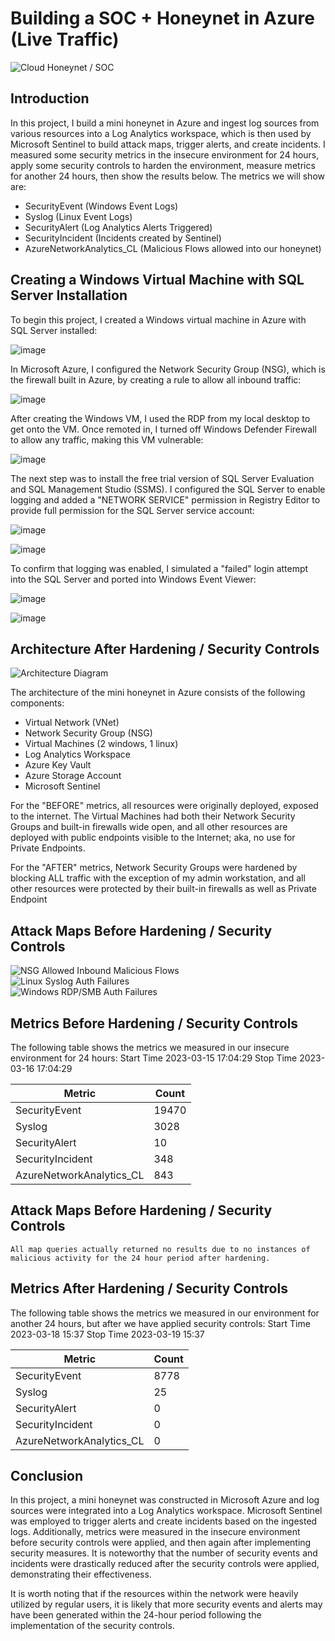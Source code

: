 # Building a SOC + Honeynet in Azure (Live Traffic)
![Cloud Honeynet / SOC](https://i.imgur.com/ZWxe03e.jpg)

## Introduction

In this project, I build a mini honeynet in Azure and ingest log sources from various resources into a Log Analytics workspace, which is then used by Microsoft Sentinel to build attack maps, trigger alerts, and create incidents. I measured some security metrics in the insecure environment for 24 hours, apply some security controls to harden the environment, measure metrics for another 24 hours, then show the results below. The metrics we will show are:

- SecurityEvent (Windows Event Logs)
- Syslog (Linux Event Logs)
- SecurityAlert (Log Analytics Alerts Triggered)
- SecurityIncident (Incidents created by Sentinel)
- AzureNetworkAnalytics_CL (Malicious Flows allowed into our honeynet)

## Creating a Windows Virtual Machine with SQL Server Installation

To begin this project, I created a Windows virtual machine in Azure with SQL Server installed:

![image](https://github.com/kevmac233/Azure-SOC/assets/125979597/d461665b-7082-4f4f-94e0-7d8c721ac524)

In Microsoft Azure, I configured the Network Security Group (NSG), which is the firewall built in Azure, by creating a rule to allow all inbound traffic:

![image](https://github.com/kevmac233/Azure-SOC/assets/125979597/3bc5ddf5-1725-4618-a638-b0d70c58fb77)

After creating the Windows VM, I used the RDP from my local desktop to get onto the VM. Once remoted in, I turned off Windows Defender Firewall to allow any traffic, making this VM vulnerable:

![image](https://github.com/kevmac233/Azure-SOC/assets/125979597/7165d995-903c-4518-a827-2ee811b30f5d)

The next step was to install the free trial version of SQL Server Evaluation and SQL Management Studio (SSMS). I configured the SQL Server to enable logging and added a "NETWORK SERVICE" permission in Registry Editor to provide full permission for the SQL Server service account:

![image](https://github.com/kevmac233/Azure-SOC/assets/125979597/a69e66a0-b9ec-4ee8-95ee-55b39ae789db)

![image](https://github.com/kevmac233/Azure-SOC/assets/125979597/3aedc271-6742-4a49-b4f3-9c3e01d86f28)

To confirm that logging was enabled, I simulated a "failed" login attempt into the SQL Server and ported into Windows Event Viewer:

![image](https://github.com/kevmac233/Azure-SOC/assets/125979597/b5ddf696-c1ba-4c36-b980-38d73569382f)

![image](https://github.com/kevmac233/Azure-SOC/assets/125979597/b8d9a6a7-e66b-45b6-8959-7b018782947a)


## Architecture After Hardening / Security Controls
![Architecture Diagram](https://i.imgur.com/YQNa9Pp.jpg)

The architecture of the mini honeynet in Azure consists of the following components:

- Virtual Network (VNet)
- Network Security Group (NSG)
- Virtual Machines (2 windows, 1 linux)
- Log Analytics Workspace
- Azure Key Vault
- Azure Storage Account
- Microsoft Sentinel

For the "BEFORE" metrics, all resources were originally deployed, exposed to the internet. The Virtual Machines had both their Network Security Groups and built-in firewalls wide open, and all other resources are deployed with public endpoints visible to the Internet; aka, no use for Private Endpoints.

For the "AFTER" metrics, Network Security Groups were hardened by blocking ALL traffic with the exception of my admin workstation, and all other resources were protected by their built-in firewalls as well as Private Endpoint

## Attack Maps Before Hardening / Security Controls
![NSG Allowed Inbound Malicious Flows](https://i.imgur.com/1qvswSX.png)<br>
![Linux Syslog Auth Failures](https://i.imgur.com/G1YgZt6.png)<br>
![Windows RDP/SMB Auth Failures](https://i.imgur.com/ESr9Dlv.png)<br>

## Metrics Before Hardening / Security Controls

The following table shows the metrics we measured in our insecure environment for 24 hours:
Start Time 2023-03-15 17:04:29
Stop Time 2023-03-16 17:04:29

| Metric                   | Count
| ------------------------ | -----
| SecurityEvent            | 19470
| Syslog                   | 3028
| SecurityAlert            | 10
| SecurityIncident         | 348
| AzureNetworkAnalytics_CL | 843

## Attack Maps Before Hardening / Security Controls

```All map queries actually returned no results due to no instances of malicious activity for the 24 hour period after hardening.```

## Metrics After Hardening / Security Controls

The following table shows the metrics we measured in our environment for another 24 hours, but after we have applied security controls:
Start Time 2023-03-18 15:37
Stop Time	2023-03-19 15:37

| Metric                   | Count
| ------------------------ | -----
| SecurityEvent            | 8778
| Syslog                   | 25
| SecurityAlert            | 0
| SecurityIncident         | 0
| AzureNetworkAnalytics_CL | 0

## Conclusion

In this project, a mini honeynet was constructed in Microsoft Azure and log sources were integrated into a Log Analytics workspace. Microsoft Sentinel was employed to trigger alerts and create incidents based on the ingested logs. Additionally, metrics were measured in the insecure environment before security controls were applied, and then again after implementing security measures. It is noteworthy that the number of security events and incidents were drastically reduced after the security controls were applied, demonstrating their effectiveness.

It is worth noting that if the resources within the network were heavily utilized by regular users, it is likely that more security events and alerts may have been generated within the 24-hour period following the implementation of the security controls.
